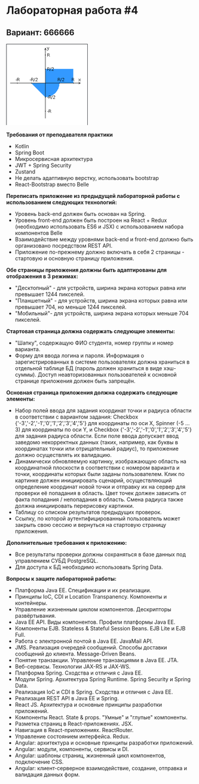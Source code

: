 # Лабораторная работа #4
## Вариант: 666666
![Task graph](/static/task_graph.png)

**Требования от преподавателя практики**
- Kotlin
- Spring Boot
- Микросервисная архитектура
- JWT + Spring Security
- Zustand
- Не делать адаптивную верстку, использовать bootstrap
- React-Bootstrap вместо Belle


**Переписать приложение из предыдущей лабораторной работы с использованием следующих технологий:**

- Уровень back-end должен быть основан на Spring.
- Уровень front-end должен быть построен на React + Redux (необходимо использовать ES6 и JSX) с использованием набора компонентов Belle
- Взаимодействие между уровнями back-end и front-end должно быть организовано посредством REST API.
- Приложение по-прежнему должно включать в себя 2 страницы - стартовую и основную страницу приложения.

**Обе страницы приложения должны быть адаптированы для отображения в 3 режимах:**

- "Десктопный" - для устройств, ширина экрана которых равна или превышает 1244 пикселей.
- "Планшетный" - для устройств, ширина экрана которых равна или превышает 704, но меньше 1244 пикселей.
- "Мобильный"- для устройств, ширина экрана которых меньше 704 пикселей.

**Стартовая страница должна содержать следующие элементы:**

- "Шапку", содержащую ФИО студента, номер группы и номер варианта.
- Форму для ввода логина и пароля. Информация о зарегистрированных в системе пользователях должна храниться в отдельной таблице БД (пароль должен храниться в виде хэш-суммы). Доступ неавторизованных пользователей к основной странице приложения должен быть запрещён.

**Основная страница приложения должна содержать следующие элементы:**

- Набор полей ввода для задания координат точки и радиуса области в соответствии с вариантом задания: Checkbox {'-3','-2','-1','0','1','2','3','4','5'} для координаты по оси X, Spinner (-5 ... 3) для координаты по оси Y, и Checkbox {'-3','-2','-1','0','1','2','3','4','5'} для задания радиуса области. Если поле ввода допускает ввод заведомо некорректных данных (таких, например, как буквы в координатах точки или отрицательный радиус), то приложение должно осуществлять их валидацию.
- Динамически обновляемую картинку, изображающую область на координатной плоскости в соответствии с номером варианта и точки, координаты которых были заданы пользователем. Клик по картинке должен инициировать сценарий, осуществляющий определение координат новой точки и отправку их на сервер для проверки её попадания в область. Цвет точек должен зависить от факта попадания / непопадания в область. Смена радиуса также должна инициировать перерисовку картинки.
- Таблицу со списком результатов предыдущих проверок.
- Ссылку, по которой аутентифицированный пользователь может закрыть свою сессию и вернуться на стартовую страницу приложения.

**Дополнительные требования к приложению:**

- Все результаты проверки должны сохраняться в базе данных под управлением СУБД PostgreSQL.
- Для доступа к БД необходимо использовать Spring Data.

**Вопросы к защите лабораторной работы:**
- Платформа Java EE. Спецификации и их реализации.
- Принципы IoC, CDI и Location Transpanency. Компоненты и контейнеры.
- Управление жизненным циклом компонентов. Дескрипторы развёртывания.
- Java EE API. Виды компонентов. Профили платформы Java EE.
- Компоненты EJB. Stateless & Stateful Session Beans. EJB Lite и EJB Full.
- Работа с электронной почтой в Java EE. JavaMail API.
- JMS. Реализация очередей сообщений. Способы доставки сообщений до клиента. Message-Driven Beans.
- Понятие транзакции. Управление транзакциями в Java EE. JTA.
- Веб-сервисы. Технологии JAX-RS и JAX-WS.
- Платформа Spring. Сходства и отличия с Java EE.
- Модули Spring. Архитектура Spring Runtime. Spring Security и Spring Data.
- Реализация IoC и CDI в Spring. Сходства и отличия с Java EE.
- Реализация REST API в Java EE и Spring.
- React JS. Архитектура и основные принципы разработки приложений.
- Компоненты React. State & props. "Умные" и "глупые" компоненты.
- Разметка страниц в React-приложениях. JSX.
- Навигация в React-приложениях. ReactRouter.
- Управление состоянием интерфейса. Redux.
- Angular: архитектура и основные принципы разработки приложений.
- Angular: модули, компоненты, сервисы и DI.
- Angular: шаблоны страниц, жизненный цикл компонентов, подключение CSS.
- Angular: клиент-серверное взаимодействие, создание, отправка и валидация данных форм.